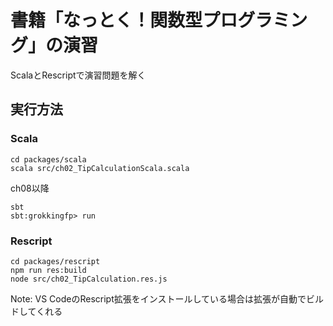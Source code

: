 # 書籍「なっとく！関数型プログラミング」の演習

ScalaとRescriptで演習問題を解く

## 実行方法

### Scala

```
cd packages/scala
scala src/ch02_TipCalculationScala.scala
```

ch08以降

```shell
sbt
sbt:grokkingfp> run
```

### Rescript

```
cd packages/rescript
npm run res:build
node src/ch02_TipCalculation.res.js
```

Note: VS CodeのRescript拡張をインストールしている場合は拡張が自動でビルドしてくれる